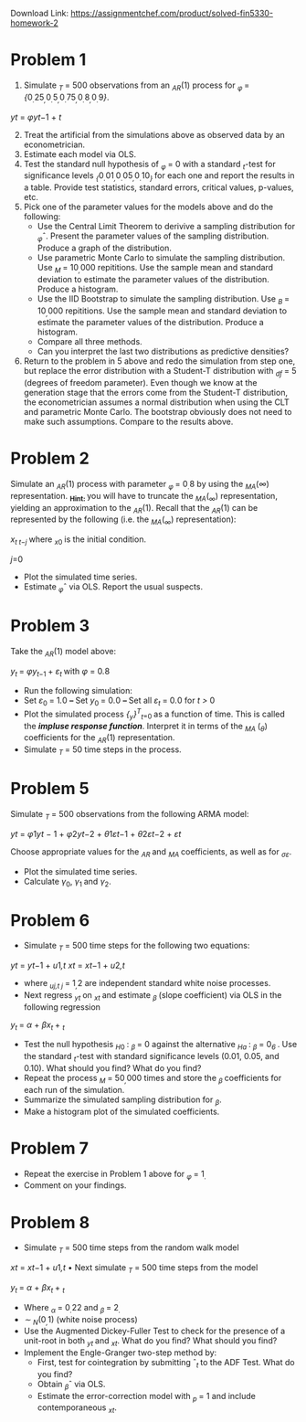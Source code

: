 Download Link: https://assignmentchef.com/product/solved-fin5330-homework-2
<br>
<h1>Problem 1</h1>

<ol>

 <li>Simulate <em><sub>T </sub></em>= 500 observations from an <em><sub>AR</sub></em>(1) process for <em><sub>φ </sub></em>= <em>{</em>0<em><sub>.</sub></em>25<em><sub>,</sub></em>0<em><sub>.</sub></em>5<em><sub>,</sub></em>0<em><sub>.</sub></em>75<em><sub>,</sub></em>0<em><sub>.</sub></em>8<em><sub>,</sub></em>0<em><sub>.</sub></em>9<em>}</em>.</li>

</ol>

<em>y</em><em>t </em>= <em>φy</em><em>t−</em>1 + <em>t</em>

<ol start="2">

 <li>Treat the artificial from the simulations above as observed data by an econometrician.</li>

 <li>Estimate each model via OLS.</li>

 <li>Test the standard null hypothesis of <em><sub>φ </sub></em>= 0 with a standard <em><sub>t</sub></em>-test for significance levels <em><sub>{</sub></em>0<em><sub>.</sub></em>01<em><sub>,</sub></em>0<em><sub>.</sub></em>05<em><sub>,</sub></em>0<em><sub>.</sub></em>10<em><sub>} </sub></em>for each one and report the results in a table. Provide test statistics, standard errors, critical values, p-values, etc.</li>

 <li>Pick one of the parameter values for the models above and do the following:

  <ul>

   <li>Use the Central Limit Theorem to derivive a sampling distribution for <em><sub>φ</sub></em>ˆ. Present the parameter values of the sampling distribution. Produce a graph of the distribution.</li>

   <li>Use parametric Monte Carlo to simulate the sampling distribution. Use <em><sub>M </sub></em>= 10<em><sub>,</sub></em>000 repititions. Use the sample mean and standard deviation to estimate the parameter values of the distribution. Produce a histogram.</li>

   <li>Use the IID Bootstrap to simulate the sampling distribution. Use <em><sub>B </sub></em>= 10<em><sub>,</sub></em>000 repititions. Use the sample mean and standard deviation to estimate the parameter values of the distribution. Produce a histogram.</li>

   <li>Compare all three methods.</li>

   <li>Can you interpret the last two distributions as predictive densities?</li>

  </ul></li>

 <li>Return to the problem in 5 above and redo the simulation from step one, but replace the error distribution with a Student-T distribution with <em><sub>df </sub></em>= 5 (degrees of freedom parameter). Even though we know at the generation stage that the errors come from the Student-T distribution, the econometrician assumes a normal distribution when using the CLT and parametric Monte Carlo. The bootstrap obviously does not need to make such assumptions. Compare to the results above.</li>

</ol>

<h1>Problem 2</h1>

Simulate an <em><sub>AR</sub></em>(1) process with parameter <em><sub>φ </sub></em>= 0<em><sub>.</sub></em>8 by using the <em><sub>MA</sub></em>(<em>∞</em>) representation. <strong><sub>Hint: </sub></strong>you will have to truncate the <em><sub>MA</sub></em>(<em><sub>∞</sub></em>) representation, yielding an approximation to the <em><sub>AR</sub></em>(1). Recall that the <em><sub>AR</sub></em>(1) can be represented by the following (i.e. the <em><sub>MA</sub></em>(<em><sub>∞</sub></em>) representation):

<em>x<sub>t </sub></em><em><sub>t−j                       </sub></em>where <em><sub>x</sub></em><sub>0 </sub>is the initial condition.

<em>j</em>=0

<ul>

 <li>Plot the simulated time series.</li>

 <li>Estimate <em><sub>φ</sub></em>ˆ via OLS. Report the usual suspects.</li>

</ul>

<h1>Problem 3</h1>

Take the <em><sub>AR</sub></em>(1) model above:

<em>y<sub>t </sub></em>= <em>φy<sub>t−</sub></em><sub>1 </sub>+ <em>ε<sub>t                     </sub></em>with <em>φ </em>= 0<em>.</em>8

<ul>

 <li>Run the following simulation:</li>

 <li>Set <em>ε</em><sub>0 </sub>= 1<em>.</em>0 <strong>– </strong>Set <em>y</em><sub>0 </sub>= 0<em>.</em>0 <strong>– </strong>Set all <em>ε<sub>t </sub></em>= 0<em>.</em>0 for <em>t &gt; </em>0</li>

 <li>Plot the simulated process <em>{</em><em><sub>y</sub>}<sup>T</sup><sub>t</sub></em><sub>=0 </sub>as a function of time. This is called the <strong><em>impluse response function</em></strong>. Interpret it in terms of the <em><sub>MA </sub></em>(<em><sub>θ</sub></em>) coefficients for the <em><sub>AR</sub></em>(1) representation.</li>

 <li>Simulate <em><sub>T </sub></em>= 50 time steps in the process.</li>

</ul>

<h1>Problem 5</h1>

Simulate <em><sub>T </sub></em>= 500 observations from the following ARMA model:

<em>y</em><em>t </em>= <em>φ</em>1<em>yt − </em>1 + <em>φ</em>2<em>y</em><em>t−</em>2 + <em>θ</em>1<em>ε</em><em>t−</em>1 + <em>θ</em>2<em>ε</em><em>t−</em>2 + <em>ε</em><em>t</em>

Choose appropriate values for the <em><sub>AR </sub></em>and <em><sub>MA </sub></em>coefficients, as well as for <em><sub>σε</sub></em>.

<ul>

 <li>Plot the simulated time series.</li>

 <li>Calculate <em>γ</em><sub>0</sub>, <em>γ</em><sub>1 </sub>and <em>γ</em><sub>2</sub>.</li>

</ul>

<h1>Problem 6</h1>

<ul>

 <li>Simulate <em><sub>T </sub></em>= 500 time steps for the following two equations:</li>

</ul>

<em>y</em><em>t </em>= <em>y</em><em>t−</em>1 + <em>u</em>1<em>,t </em><em>x</em><em>t </em>= <em>x</em><em>t−</em>1 + <em>u</em>2<em>,t</em>

<ul>

 <li>where <em><sub>uj,t </sub></em><em><sub>j </sub></em>= 1<em><sub>,</sub></em>2 are independent standard white noise processes.</li>

 <li>Next regress <em><sub>yt </sub></em>on <em><sub>xt </sub></em>and estimate <em><sub>β </sub></em>(slope coefficient) via OLS in the following regression</li>

</ul>

<em>y<sub>t </sub></em>= <em>α </em>+ <em>βx<sub>t </sub></em>+ <em><sub>t</sub></em>

<ul>

 <li>Test the null hypothesis <em><sub>H</sub></em><sub>0 </sub>: <em><sub>β </sub></em>= 0 against the alternative <em><sub>Ha </sub></em>: <em><sub>β </sub></em>= 0<em><sub>6 </sub></em>. Use the standard <em><sub>t</sub></em>-test with standard significance levels (0.01, 0.05, and 0.10). What should you find? What do you find?</li>

 <li>Repeat the process <em><sub>M </sub></em>= 50<em><sub>,</sub></em>000 times and store the <em><sub>β </sub></em>coefficients for each run of the simulation.</li>

 <li>Summarize the simulated sampling distribution for <em><sub>β</sub></em>.</li>

 <li>Make a histogram plot of the simulated coefficients.</li>

</ul>

<h1>Problem 7</h1>

<ul>

 <li>Repeat the exercise in Problem 1 above for <em><sub>φ </sub></em>= 1<em><sub>.</sub></em></li>

 <li>Comment on your findings.</li>

</ul>

<h1>Problem 8</h1>

<ul>

 <li>Simulate <em><sub>T </sub></em>= 500 time steps from the random walk model</li>

</ul>

<em>x</em><em>t </em>= <em>x</em><em>t−</em>1 + <em>u</em>1<em>,t </em>• Next simulate <em><sub>T </sub></em>= 500 time steps from the model

<em>y<sub>t </sub></em>= <em>α </em>+ <em>βx<sub>t </sub></em>+ <em><sub>t</sub></em>

<ul>

 <li>Where <em><sub>α </sub></em>= 0<em><sub>.</sub></em>22 and <em><sub>β </sub></em>= 2<em><sub>.</sub></em></li>

 <li><em>∼ </em><em><sub>N</sub></em>(0<em><sub>,</sub></em>1) (white noise process)</li>

 <li>Use the Augmented Dickey-Fuller Test to check for the presence of a unit-root in both <em><sub>yt </sub></em>and <em><sub>xt</sub></em>. What do you find? What should you find?</li>

 <li>Implement the Engle-Granger two-step method by:

  <ul>

   <li>First, test for cointegration by submitting ˆ<em><sub>t </sub></em>to the ADF Test. What do you find?</li>

   <li>Obtain <em><sub>β</sub></em>ˆ via OLS.</li>

   <li>Estimate the error-correction model with <em><sub>p </sub></em>= 1 and include contemporaneous <em><sub>xt</sub></em>.</li>

  </ul></li>

</ul>